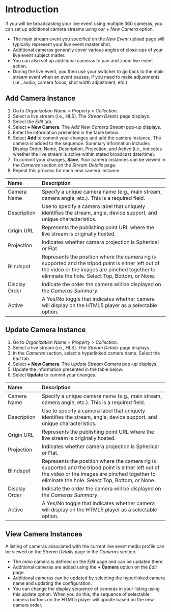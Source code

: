 
# Introduction

If you will be broadcasting your live event using multiple 360 cameras, you can set up additional camera streams using our *+ New Camera* option.

* The main stream event you specified on the *New Event* upload page will typically represent your live event master shot.
* Additional cameras generally cover various angles of close-ups of your live event subject matter.
* You can also set up additional cameras to pan and zoom live event action.
* During the live event, you then use your switcher to go back to the main stream event when an event pauses, if you need to make adjustments (i.e., audio, camera focus, shot width adjustment, etc.)

## Add Camera Instance<a id="add-camera-instance"></a>

1. Go to *Organization Name > Property > Collection*.
2. Select a live stream (i.e., HLS). The *Stream Details* page displays.
3. Select the *Edit* tab.
4. Select **+ New Camera**. The *Add New Camera Stream* pop-up displays.
5. Enter the information presented in the table below.   
6. Select **Add** to commit your changes and add the camera instance. The camera is added to the sequence. Summary information includes Display Order, Name, Description, Projection, and Active (i.e., indicates whether the live stream is active within stated broadcast date/time).
7. To commit your changes, **Save**. Your camera instances can be viewed in the *Cameras* section on the *Stream Details* page.
7. Repeat this process for each new camera instance.

| Name          | Description |
|:----------------|:--------------------------------------|
| Camera Name    | Specify a unique camera name (e.g., main stream, camera angle, etc.). This is a required field. |
| Description    | Use to specify a camera label that uniquely identifies the stream, angle, device support, and unique characteristics.  |
| Origin URL  | Represents the publishing point URL where the live stream is originally hosted.   |
| Projection  | Indicates whether camera projection is Spherical or Flat.   |
| Blindspot  | Represents the position where the camera rig is supported and the tripod point is either left out of the video or the images are pinched together to eliminate the hole. Select Top, Bottom, or None. |
| Display Order    | Indicate the order the camera will be displayed on the *Cameras Summary*. |
| Active    | A Yes/No toggle that indicates whether camera will display on the HTML5 player as a selectable option. |

## Update Camera Instance<a id="update-camera-instance"></a>

1. Go to *Organization Name > Property > Collection*.
2. Select a live stream (i.e., HLS). The *Stream Details* page displays.
3. In the *Cameras* section, select a hyperlinked camera name. Select the *Edit* tab.
4. Select **+ New Camera**. The *Update Stream Camera* pop-up displays.
5. Update the information presented in the table below.   
6. Select **Update** to commit your changes.

| Name          | Description |
|:----------------|:--------------------------------------|
| Camera Name    | Specify a unique camera name (e.g., main stream, camera angle, etc.). This is a required field. |
| Description    | Use to specify a camera label that uniquely identifies the stream, angle, device support, and unique characteristics.  |
| Origin URL  | Represents the publishing point URL where the live stream is originally hosted.   |
| Projection  | Indicates whether camera projection is Spherical or Flat.   |
| Blindspot  | Represents the position where the camera rig is supported and the tripod point is either left out of the video or the images are pinched together to eliminate the hole. Select Top, Bottom, or None. |
| Display Order    | Indicate the order the camera will be displayed on the *Cameras Summary*. |
| Active    | A Yes/No toggle that indicates whether camera will display on the HTML5 player as a selectable option. |

## View Camera Instances<a id="view-camera-instances"></a>

A listing of cameras associated with the current live event media profile can be viewed on the *Stream Details* page in the *Cameras* section.

* The *main* camera is defined on the *Edit* page and can be updated there.
* Additional cameras are added using the **+ Camera** option on the *Edit* page.
* Additional cameras can be updated by selecting the hyperlinked camera name and updating the configuration.
* You can change the display sequence of cameras in your listing using this update option. When you do this, the sequence of selectable camera buttons on the HTML5 player will update based on the new camera order.  
